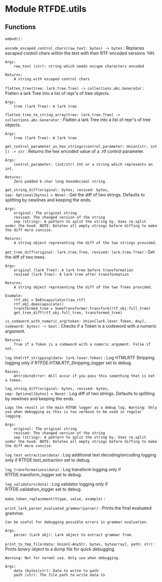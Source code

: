 Module RTFDE.utils
==================

Functions
---------

    
`embed()`
:   

    
`encode_escaped_control_chars(raw_text: bytes) ‑> bytes`
:   Replaces escaped control chars within the text with their RTF encoded versions \'HH.
    
    Args:
        raw_text (str): string which needs escape characters encoded
    
    Returns:
        A string with escaped control chars

    
`flatten_tree(tree: lark.tree.Tree) ‑> collections.abc.Generator`
:   Flatten a lark Tree into a list of repr's of tree objects.
    
    Args:
        tree (lark Tree): A lark tree

    
`flatten_tree_to_string_array(tree: lark.tree.Tree) ‑> collections.abc.Generator`
:   Flatten a lark Tree into a list of repr's of tree objects.
    
    Args:
        tree (lark Tree): A lark tree

    
`get_control_parameter_as_hex_strings(control_parameter: Union[str, int]) ‑> str`
:   Returns the hex encoded value of a .rtf control parameter.
    
    Args:
        control_parameter: (int/str) Int or a string which represents an int.
    
    Returns:
        Zero padded 6 char long hexedecimal string.

    
`get_string_diff(original: bytes, revised: bytes, sep: Optional[bytes] = None)`
:   Get the diff of two strings. Defaults to splitting by newlines and keeping the ends.
    
    Args:
        original: The original string
        revised: The changed version of the string
        sep (string): A pattern to split the string by. Uses re.split under the hood. NOTE: Deletes all empty strings before diffing to make the diff more concise.
    
    Returns:
        A string object representing the diff of the two strings provided.

    
`get_tree_diff(original: lark.tree.Tree, revised: lark.tree.Tree)`
:   Get the diff of two trees.
    
    Args:
        original (lark Tree): A lark tree before transformation
        revised (lark Tree): A lark tree after transformation
    
    Returns:
        A string object representing the diff of the two Trees provided.
    
    Example:
        rtf_obj = DeEncapsulator(raw_rtf)
        rtf_obj.deencapsulate()
        transformed_tree = SomeTransformer.transform(rtf_obj.full_tree)
        get_tree_diff(rtf_obj.full_tree, transformed_tree)

    
`is_codeword_with_numeric_arg(token: Union[lark.lexer.Token, Any], codeword: bytes) ‑> bool`
:   Checks if a Token is a codeword with a numeric argument.
    
    Returns:
        True if a Token is a codeword with a numeric argument. False if not.

    
`log_htmlrtf_stripping(data: lark.lexer.Token)`
:   Log HTMLRTF Stripping logging only if RTFDE.HTMLRTF_Stripping_logger set to debug.
    
    Raises:
        AttributeError: Will occur if you pass this something that is not a token.

    
`log_string_diff(original: bytes, revised: bytes, sep: Optional[bytes] = None)`
:   Log diff of two strings. Defaults to splitting by newlines and keeping the ends.
    
    Logs the result in the main RTFDE logger as a debug log. Warning: Only use when debugging as this is too verbose to be used in regular logging.
    
    Args:
        original: The original string
        revised: The changed version of the string
        sep (string): A pattern to split the string by. Uses re.split under the hood. NOTE: Deletes all empty strings before diffing to make the diff more concise.

    
`log_text_extraction(data)`
:   Log additional text decoding/encoding logging only if RTFDE.text_extraction set to debug.

    
`log_transformations(data)`
:   Log transform logging only if RTFDE.transform_logger set to debug.

    
`log_validators(data)`
:   Log validator logging only if RTFDE.validation_logger set to debug.

    
`make_token_replacement(ttype, value, example)`
:   

    
`print_lark_parser_evaluated_grammar(parser)`
:   Prints the final evaluated grammar.
    
    Can be useful for debugging possible errors in grammar evaluation.
    
    Args:
        parser (Lark obj): Lark object to extract grammar from.

    
`print_to_tmp_file(data: Union[~AnyStr, bytes, bytearray], path: str)`
:   Prints binary object to a dump file for quick debugging.
    
    Warning: Not for normal use. Only use when debugging.
    
    Args:
        data (bytes|str): Data to write to path
        path (str): The file path to write data to